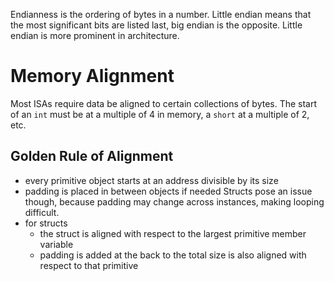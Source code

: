 Endianness is the ordering of bytes in a number. Little endian means that the most significant bits are listed last, big endian is the opposite.  Little endian is more prominent in architecture.
# Memory Alignment
Most ISAs require data be aligned to certain collections of bytes. The start of an `int` must be at a multiple of 4 in memory, a `short` at a multiple of 2, etc.
## Golden Rule of Alignment
- every primitive object starts at an address divisible by its size
- padding is placed in between objects if needed
Structs pose an issue though, because padding may change across instances, making looping difficult.
- for structs
	- the struct is aligned with respect to the largest primitive member variable
	- padding is added at the back to the total size is also aligned with respect to that primitive